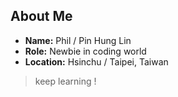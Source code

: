 ## About Me

* **Name:** Phil / Pin Hung Lin
* **Role:** Newbie in coding world
* **Location:** Hsinchu / Taipei, Taiwan

> keep learning !
